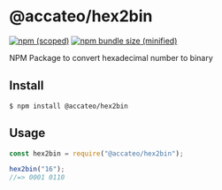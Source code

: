 # @accateo/hex2bin

[![npm (scoped)](https://img.shields.io/npm/v/@accateo/tiny.svg)](https://www.npmjs.com/package/@accateo/hex2bin)
[![npm bundle size (minified)](https://img.shields.io/bundlephobia/min/@accateo/tiny.svg)](https://www.npmjs.com/package/@accateo/hex2bin)

NPM Package to convert hexadecimal number to binary

## Install

```
$ npm install @accateo/hex2bin
```

## Usage

```js
const hex2bin = require("@accateo/hex2bin");

hex2bin("16");
//=> 0001 0110
